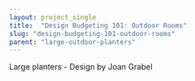```yaml
---
layout: project_single
title:  "Design Budgeting 101: Outdoor Rooms"
slug: "design-budgeting-101-outdoor-rooms"
parent: "large-outdoor-planters"
---
```

Large planters - Design by Joan Grabel